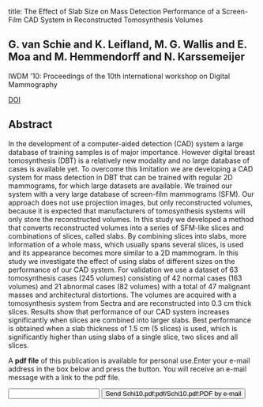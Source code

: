 title: The Effect of Slab Size on Mass Detection Performance of a Screen-Film CAD System in Reconstructed Tomosynthesis Volumes

## G. van Schie and K. Leifland, M. G. Wallis and E. Moa and M. Hemmendorff and N. Karssemeijer
IWDM '10: Proceedings of the 10th international workshop on Digital Mammography

<a href="https://doi.org/10.1007/978-3-642-13666-5_67">DOI</a>

## Abstract
In the development of a computer-aided detection (CAD) system a large database of training samples is of major importance. However digital breast tomosynthesis (DBT) is a relatively new modality and no large database of cases is available yet. To overcome this limitation we are developing a CAD system for mass detection in DBT that can be trained with regular 2D mammograms, for which large datasets are available. We trained our system with a very large database of screen-film mammograms (SFM). Our approach does not use projection images, but only reconstructed volumes, because it is expected that manufacturers of tomosynthesis systems will only store the reconstructed volumes. In this study we developed a method that converts reconstructed volumes into a series of SFM-like slices and combinations of slices, called slabs. By combining slices into slabs, more information of a whole mass, which usually spans several slices, is used and its appearance becomes more similar to a 2D mammogram. In this study we investigate the effect of using slabs of different sizes on the performance of our CAD system. For validation we use a dataset of 63 tomosynthesis cases (245 volumes) consisting of 42 normal cases (163 volumes) and 21 abnormal cases (82 volumes) with a total of 47 malignant masses and architectural distortions. The volumes are acquired with a tomosynthesis system from Sectra and are reconstructed into 0.3 cm thick slices. Results show that performance of our CAD system increases significantly when slices are combined into larger slabs. Best performance is obtained when a slab thickness of 1.5 cm (5 slices) is used, which is significantly higher than using slabs of a single slice, two slices and all slices.

A <b>pdf file</b> of this publication is available for personal use.Enter your e-mail address in the box below and press the button. You will receive an e-mail message with a link to the pdf file.
<form action="sender.php">  <input type="text" name="email">  <input type="submit" value="Send Schi10.pdf:pdf/Schi10.pdf:PDF by e-mail"></form>
